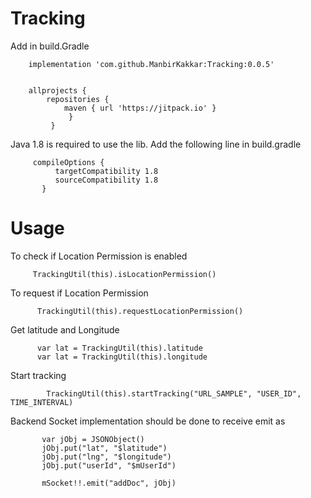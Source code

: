 # Tracking

Add in build.Gradle

        implementation 'com.github.ManbirKakkar:Tracking:0.0.5'


        allprojects {
            repositories {
                maven { url 'https://jitpack.io' }
                 }
             }
             
             
Java 1.8 is required to use the lib. Add the following line in build.gradle
             
         compileOptions {
              targetCompatibility 1.8
              sourceCompatibility 1.8
           }


# Usage

To check if Location Permission is enabled

         TrackingUtil(this).isLocationPermission()

To request if Location Permission

          TrackingUtil(this).requestLocationPermission()

Get latitude and Longitude

          var lat = TrackingUtil(this).latitude
          var lat = TrackingUtil(this).longitude
            
Start tracking

            TrackingUtil(this).startTracking("URL_SAMPLE", "USER_ID", TIME_INTERVAL)
            
          
Backend Socket implementation should be done to receive emit as

           var jObj = JSONObject()
           jObj.put("lat", "$latitude")
           jObj.put("lng", "$longitude")
           jObj.put("userId", "$mUserId")
           
           mSocket!!.emit("addDoc", jObj)
          